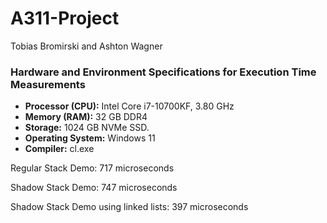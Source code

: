 # A311-Project
Tobias Bromirski and Ashton Wagner

### Hardware and Environment Specifications for Execution Time Measurements
- **Processor (CPU):** Intel Core i7-10700KF, 3.80 GHz
- **Memory (RAM):** 32 GB DDR4
- **Storage:** 1024 GB NVMe SSD.
- **Operating System:** Windows 11
- **Compiler:** cl.exe

 Regular Stack Demo: 717 microseconds
 
 Shadow Stack Demo: 747 microseconds
 
 Shadow Stack Demo using linked lists: 397 microseconds
